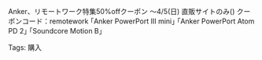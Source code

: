 Anker、リモートワーク特集50%offクーポン
～4/5(日)
直販サイトのみ()
クーポンコード：remotework
｢Anker PowerPort III mini｣
｢Anker PowerPort Atom PD 2｣
｢Soundcore Motion B｣

Tags:
  購入